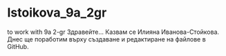 # Istoikova_9a_2gr
to work with 9a 2-gr
Здравейте... Казвам се Илияна Иванова-Стойкова.
Днес ще поработим върху създаване и редактиране на файлове в GitHub.
